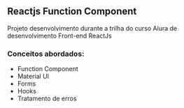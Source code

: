 ## Reactjs Function Component

Projeto desenvolvimento durante a trilha do curso Alura de desenvolvimento Front-end ReactJs

### Conceitos abordados:
- Function Component
- Material UI
- Forms
- Hooks
- Tratamento de erros
